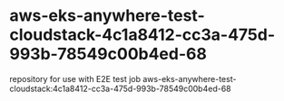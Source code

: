 # aws-eks-anywhere-test-cloudstack-4c1a8412-cc3a-475d-993b-78549c00b4ed-68
repository for use with E2E test job aws-eks-anywhere-test-cloudstack:4c1a8412-cc3a-475d-993b-78549c00b4ed-68
